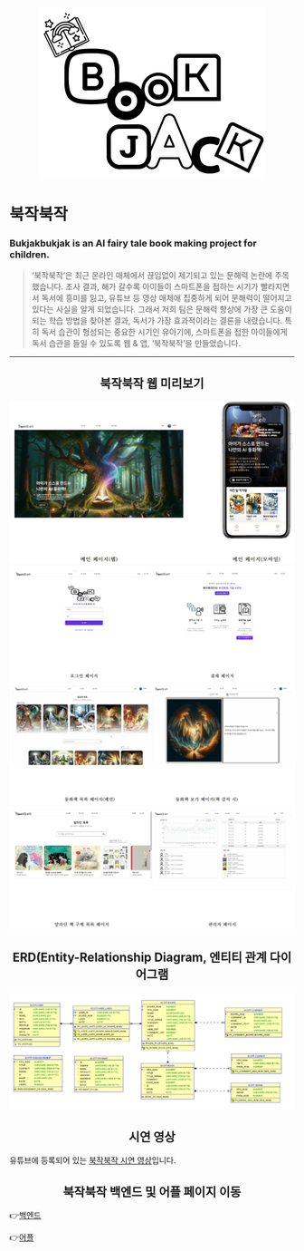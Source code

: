 <div align="center">
  <img src="https://github.com/FairTale-Bukjak/Web/blob/main/FairTale%20Web%20folder/%EB%B6%81%EC%9E%91%EB%B6%81%EC%9E%91%20%EB%A1%9C%EA%B3%A0.png" alt="북작북작 로고">
</div>

# 북작북작
### Bukjakbukjak is an AI fairy tale book making project for children.

>‘북작북작’은 최근 온라인 매체에서 끊임없이 제기되고 있는 문해력 논란에 주목했습니다. 조사 결과, 해가 갈수록 아이들이 스마트폰을 접하는 시기가 빨라지면서 독서에 흥미를 잃고, 유튜브 등 영상 매체에 집중하게 되어 문해력이 떨어지고 있다는 사실을 알게 되었습니다. 그래서 저희 팀은 문해력 향상에 가장 큰 도움이 되는 학습 방법을 찾아본 결과, 독서가 가장 효과적이라는 결론을 내렸습니다. 특히 독서 습관이 형성되는 중요한 시기인 유아기에, 스마트폰을 접한 아이들에게 독서 습관을 들일 수 있도록 웹 & 앱, ‘북작북작’을 만들었습니다.

---
<div align="center">
  <h2>북작북작 웹 미리보기</h2>
</div>


![메인(웹, 모바일)](https://github.com/FairTale-Bukjak/Web/blob/main/FairTale%20Web%20folder/%EB%B6%81%EC%9E%91%EB%B6%81%EC%9E%91%20%EB%A9%94%EC%9D%B8(%EC%9B%B9%2C%20%EB%AA%A8%EB%B0%94%EC%9D%BC).png)
![북작북작 웹 로그인 결제 페이지](https://github.com/FairTale-Bukjak/Web/blob/main/FairTale%20Web%20folder/%EB%B6%81%EC%9E%91%EB%B6%81%EC%9E%91%20%EC%9B%B9%20%EB%A1%9C%EA%B7%B8%EC%9D%B8%20%EA%B2%B0%EC%A0%9C%20%ED%8E%98%EC%9D%B4%EC%A7%80.png)
![북작북작 웹 동화책 목록 페이지(메인, 책 클릭 시)](https://github.com/FairTale-Bukjak/Web/blob/main/FairTale%20Web%20folder/%EB%B6%81%EC%9E%91%EB%B6%81%EC%9E%91%20%EC%9B%B9%20%EB%8F%99%ED%99%94%EC%B1%85%20%EB%AA%A9%EB%A1%9D%20%ED%8E%98%EC%9D%B4%EC%A7%80(%EB%A9%94%EC%9D%B8%2C%20%EC%B1%85%20%ED%81%B4%EB%A6%AD%20%EC%8B%9C).png)
![북작북작 웹 알라딘 책 구매 목록, 관리자 페이지](https://github.com/FairTale-Bukjak/Web/blob/main/FairTale%20Web%20folder/%EB%B6%81%EC%9E%91%EB%B6%81%EC%9E%91%20%EC%9B%B9%20%EC%95%8C%EB%9D%BC%EB%94%98%20%EC%B1%85%20%EA%B5%AC%EB%A7%A4%20%EB%AA%A9%EB%A1%9D%2C%20%EA%B4%80%EB%A6%AC%EC%9E%90%20%ED%8E%98%EC%9D%B4%EC%A7%80.png)

<div align="center">
  <h2>ERD(Entity-Relationship Diagram, 엔티티 관계 다이어그램</h2>
</div>


![테이블](https://github.com/FairTale-Bukjak/Web/blob/main/FairTale%20Web%20folder/%EB%B6%81%EC%9E%91%EB%B6%81%EC%9E%91%20%ED%85%8C%EC%9D%B4%EB%B8%94.png)


<div align="center">
  <h2>시연 영상</h2>
</div>

유튜브에 등록되어 있는 [북작북작 시연 영상](https://youtu.be/l78BWWScHVE)입니다.

<div align="center">
  <h2>북작북작 백엔드 및 어플 페이지 이동</h2>
</div>

👉[백엔드](https://github.com/FairTale-Bukjak/Server)
 
👉[어플](https://github.com/FairTale-Bukjak/Mobile)
